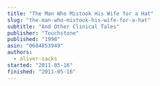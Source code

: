```yaml
---
title: "The Man Who Mistook His Wife for a Hat"
slug: "the-man-who-mistook-his-wife-for-a-hat"
subtitle: "And Other Clinical Tales"
publisher: "Touchstone"
published: "1998"
asin: "0684853949"
authors:
  - oliver-sacks
started: "2011-05-16"
finished: "2011-05-16"
---
```

